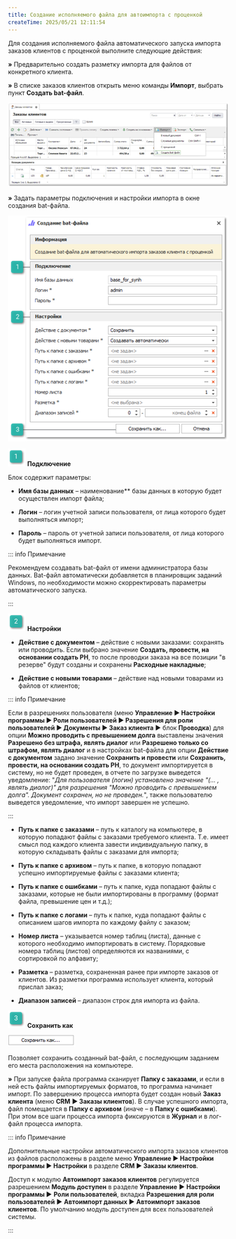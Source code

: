 ```yaml
---
title: Создание исполняемого файла для автоимпорта с проценкой
createTime: 2025/05/21 12:11:54
---
```

Для создания исполняемого файла автоматического запуска импорта заказов клиентов с проценкой выполните следующие действия:

**»** Предварительно создать разметку импорта для файлов от конкретного клиента.

**»** В списке заказов клиентов открыть меню команды **Импорт**, выбрать пункт **Создать bat-файл**.

![](../../../../assets/work/one/421.png)

**»** Задать параметры подключения и настройки импорта в окне создания bat-файла.

![](../../../../assets/work/one/422.png)

![](../../../../assets/work/one/006.png) **Подключение**

Блок содержит параметры:

- **Имя базы данных** – наименование** базы данных в которую будет осуществлен импорт файла;

- **Логин** – логин учетной записи пользователя, от лица которого будет выполняться импорт;

- **Пароль** – пароль от учетной записи пользователя, от лица которого будет выполняться импорт.

::: info Примечание

Рекомендуем создавать bat-файл от имени администратора базы данных. Bat-файл автоматически добавляется в планировщик заданий Windows, по необходимости можно скорректировать параметры автоматического запуска.

:::

![](../../../../assets/work/one/008.png) **Настройки** 

- **Действие с документом** – действие с новыми заказами: сохранять или проводить. Если выбрано значение **Создать, провести, на основании создать РН**, то после проводки заказа на все позиции "в резерве" будут созданы и сохранены **Расходные накладные**;

- **Действие с новыми товарами** – действие над новыми товарами из файлов от клиентов;

::: info Примечание

Если в разрешениях пользователя (меню **Управление ► Настройки программы ► Роли пользователей ► Разрешения для роли пользователей ► Документы ► Заказ клиента** ► блок **Проводка**) для опции **Можно проводить с превышением долга** выставлены значения **Разрешено без штрафа, являть диалог** или **Разрешено только со штрафом, являть диалог** и в настройках bat-файла для опции **Действие с документом** задано значение **Сохранить и провести** или **Сохранить, провести, на основании создать РН**, то документ импортируется в систему, но не будет проведен, в отчете по загрузке выведется уведомление: "*Для пользователя (логин) установлено значение "(… , являть диалог)" для разрешения "Можно проводить с превышением долга". Документ сохранен, но не проведен.*", также пользователю выведется уведомление, что импорт завершен не успешно.

:::

- **Путь к папке с заказами** – путь к каталогу на компьютере, в которую попадают файлы с заказами требуемого клиента. Т.е. имеет смысл под каждого клиента завести индивидуальную папку, в которую складывать файлы с заказами для импорта;

- **Путь к папке с архивом** – путь к папке, в которую попадают успешно импортируемые файлы с заказами клиента;

- **Путь к папке с ошибками** – путь к папке, куда попадают файлы с заказами, которые не были импортированы в программу (формат файла, превышение цен и т.д.);

- **Путь к папке с логами** – путь к папке, куда попадают файлы с описанием шагов импорта по каждому файлу с заказом;

- **Номер листа** – указывается номер таблиц (листа), данные с которого необходимо импортировать в систему. Порядковые номера таблиц (листов) определяются их названиями, с сортировкой по алфавиту;

- **Разметка** – разметка, сохраненная ранее при импорте заказов от клиентов. Из разметки программа использует клиента, который прислал заказ;

- **Диапазон записей** – диапазон строк для импорта из файла.

![](../../../../assets/work/one/009.png) **Сохранить как** 

![](../../../../assets/work/one/423.png)

Позволяет сохранить созданный bat-файл,  с последующим заданием его места расположения на компьютере.

**»** При запуске файла программа сканирует **Папку с заказами**, и если в ней есть файлы импортируемых форматов, то программа начинает импорт. По завершению процесса импорта будет создан новый **Заказ клиента** (меню **CRM** **► Заказы клиентов**). В случае успешного импорта, файл помещается в **Папку с архивом** (иначе – в **Папку с ошибками**). При этом все шаги процесса импорта фиксируются в **Журнал** и в лог-файл процесса импорта.

::: info Примечание

Дополнительные настройки автоматического импорта заказов клиентов из файлов расположены в разделе меню **Управление ► Настройки программы ► Настройки** в разделе **CRM ► Заказы клиентов**.

Доступ к модулю **Автоимпорт заказов клиентов** регулируется разрешением **Модуль доступен** в разделе **Управление** **►** **Настройки программы ►** **Роли пользователей**, вкладка **Разрешения для роли пользователей** **►** **Автоимпорт данных ►** **Автоимпорт заказов клиентов**. По умолчанию модуль доступен для всех пользователей системы.

:::